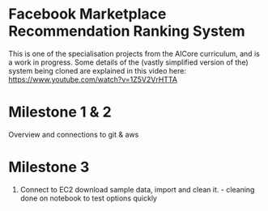 # Facebook Marketplace Recommendation Ranking System
This is one of the specialisation projects from the AICore curriculum, and is a work in progress.
Some details of the (vastly simplified version of the) system being cloned are explained in this video here: https://www.youtube.com/watch?v=1Z5V2VrHTTA

# Milestone 1 & 2
Overview and connections to git & aws

# Milestone 3
1) Connect to EC2 download sample data, import and clean it.
        - cleaning done on notebook to test options quickly